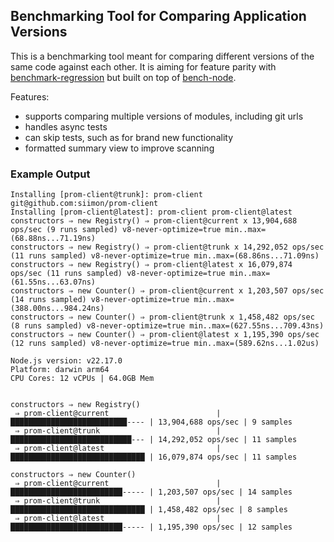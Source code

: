 ## Benchmarking Tool for Comparing Application Versions

This is a benchmarking tool meant for comparing different versions of the same
code against each other. It is aiming for feature parity with 
[benchmark-regression](https://github.com/nowells/benchmark-regression)
but built on top of [bench-node](https://github.com/RafaelGSS/bench-node).

Features:

- supports comparing multiple versions of modules, including git urls
- handles async tests
- can skip tests, such as for brand new functionality 
- formatted summary view to improve scanning

### Example Output

```
Installing [prom-client@trunk]: prom-client git@github.com:siimon/prom-client
Installing [prom-client@latest]: prom-client prom-client@latest
constructors ⇒ new Registry() ⇒ prom-client@current x 13,904,688 ops/sec (9 runs sampled) v8-never-optimize=true min..max=(68.88ns...71.19ns)
constructors ⇒ new Registry() ⇒ prom-client@trunk x 14,292,052 ops/sec (11 runs sampled) v8-never-optimize=true min..max=(68.86ns...71.09ns)
constructors ⇒ new Registry() ⇒ prom-client@latest x 16,079,874 ops/sec (11 runs sampled) v8-never-optimize=true min..max=(61.55ns...63.07ns)
constructors ⇒ new Counter() ⇒ prom-client@current x 1,203,507 ops/sec (14 runs sampled) v8-never-optimize=true min..max=(388.00ns...984.24ns)
constructors ⇒ new Counter() ⇒ prom-client@trunk x 1,458,482 ops/sec (8 runs sampled) v8-never-optimize=true min..max=(627.55ns...709.43ns)
constructors ⇒ new Counter() ⇒ prom-client@latest x 1,195,390 ops/sec (12 runs sampled) v8-never-optimize=true min..max=(589.62ns...1.02us)

Node.js version: v22.17.0
Platform: darwin arm64
CPU Cores: 12 vCPUs | 64.0GB Mem


constructors ⇒ new Registry()
 ⇒ prom-client@current                        | ██████████████████████████---- | 13,904,688 ops/sec | 9 samples
 ⇒ prom-client@trunk                          | ███████████████████████████--- | 14,292,052 ops/sec | 11 samples
 ⇒ prom-client@latest                         | ██████████████████████████████ | 16,079,874 ops/sec | 11 samples

constructors ⇒ new Counter()
 ⇒ prom-client@current                        | █████████████████████████----- | 1,203,507 ops/sec | 14 samples
 ⇒ prom-client@trunk                          | ██████████████████████████████ | 1,458,482 ops/sec | 8 samples
 ⇒ prom-client@latest                         | █████████████████████████----- | 1,195,390 ops/sec | 12 samples

```

